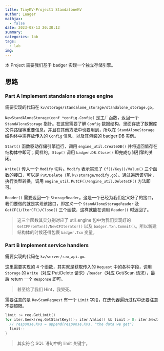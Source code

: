 ```yaml
---
title: TinyKV-Project1 StandaloneKV
author: Leager
mathjax:
  - false
date: 2023-08-13 20:30:13
summary:
categories: lab
tags:
  - lab
img:
---
```


本 Project 需要我们基于 badger 实现一个独立存储引擎。

<!--more-->

## 思路

### Part A Implement standalone storage engine

需要实现的代码在 `kv/storage/standalone_storage/standalone_storage.go`。

`NewStandAloneStorage(conf *config.Config)` 是工厂函数，返回一个 `StandAloneStorage` 指针。在这里需要了解 `Config` 数据结构，里面存放了数据库文件路径等重要信息，并且在其他方法中也要用到，所以在 `StandAloneStorage` 结构体中需存放传入的 `Config` 信息，以及其包装的 badger DB 实例。

`Start()` 函数驱动存储引擎运行，调用 `engine_util.CreateDB()` 并将返回值存在结构体中即可；同样的，`Stop()` 调用 `badger.DB.Close()` 即完成存储引擎的关闭。

`Write()` 传入一个 `Modify` 切片。`Modify` 表示实现了 `Cf()/Key()/Value()` 三个函数的接口，可以是 `Put/Delete`（见 `kv/storage/modify.go`）。通过遍历该切片，执行类型转换，调用 `engine_util.PutCF()/engine_util.DeleteCF()` 方法即可。

`Reader()` 需要返回一个 `StorageReader`。这是一个已经为我们定义好了的接口，我们要做的就是实现该接口，即定义一个 `StandAloneStorageReader` 及 `GetCF()/IterCF()/Close()` 三个函数，这样就能在调用 `Reader()` 时返回了。

> 这三个函数其实分别对应了 util_engine 包中为我们实现好的 `GetCFFromTxn()/NewCFIterator()` 以及 `badger.Txn.Commit()`。所以新建结构体的时候还得包裹 `badger.Txn` 变量。

### Part B Implement service handlers

需要实现的代码在 `kv/server/raw_api.go`.

这里需要实现的 4 个函数，其实就是获取传入的 `Request` 中的各种字段，调用 `Storage` 的 `Write`（对应 Put/Delete 请求）/`Reader`（对应 Get/Scan 请求），最后 return 一个 `Response` 即可。

> 甚至给了我们 Hint，我哭死。

需要注意的是 `RawScanRequest` 有一个 `Limit` 字段，在迭代器遍历过程中还要注意不要超限。

```go
limit := req.GetLimit()
for iter.Seek(req.GetStartKey()); iter.Valid() && limit > 0; iter.Next() {
  // response.Kvs = append(response.Kvs, "the data we get")
  limit--
}
```

> 其实符合 SQL 语句中的 limit 关键字。